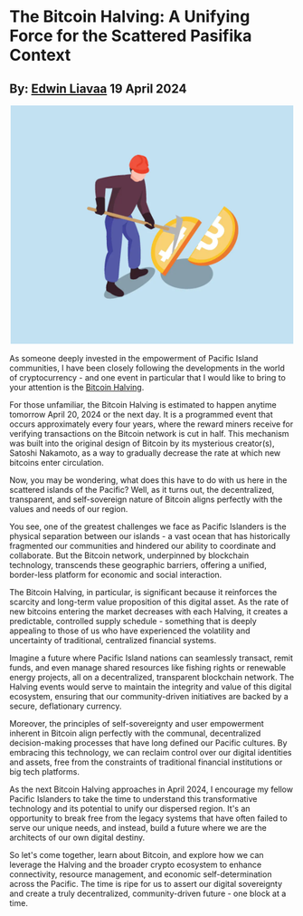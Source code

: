 # The Bitcoin Halving: A Unifying Force for the Scattered Pasifika Context
## By: [Edwin Liavaa](https://github.com/EdwinLiavaa) 19 April 2024

<p align="center">
 <img width="500" src="https://github.com/EdwinLiavaa/liavaa.space/blob/main/blog/20240419/pic.png">
</p>

As someone deeply invested in the empowerment of Pacific Island communities, I have been closely following the developments in the world of cryptocurrency - and one event in particular that I would like to bring to your attention is the [Bitcoin Halving](https://time.com/6967414/bitcoin-halving-countdown-event-2024/).

For those unfamiliar, the Bitcoin Halving is estimated to happen anytime tomorrow April 20, 2024 or the next day. It is a programmed event that occurs approximately every four years, where the reward miners receive for verifying transactions on the Bitcoin network is cut in half. This mechanism was built into the original design of Bitcoin by its mysterious creator(s), Satoshi Nakamoto, as a way to gradually decrease the rate at which new bitcoins enter circulation.

Now, you may be wondering, what does this have to do with us here in the scattered islands of the Pacific? Well, as it turns out, the decentralized, transparent, and self-sovereign nature of Bitcoin aligns perfectly with the values and needs of our region.

You see, one of the greatest challenges we face as Pacific Islanders is the physical separation between our islands - a vast ocean that has historically fragmented our communities and hindered our ability to coordinate and collaborate. But the Bitcoin network, underpinned by blockchain technology, transcends these geographic barriers, offering a unified, border-less platform for economic and social interaction.

The Bitcoin Halving, in particular, is significant because it reinforces the scarcity and long-term value proposition of this digital asset. As the rate of new bitcoins entering the market decreases with each Halving, it creates a predictable, controlled supply schedule - something that is deeply appealing to those of us who have experienced the volatility and uncertainty of traditional, centralized financial systems.

Imagine a future where Pacific Island nations can seamlessly transact, remit funds, and even manage shared resources like fishing rights or renewable energy projects, all on a decentralized, transparent blockchain network. The Halving events would serve to maintain the integrity and value of this digital ecosystem, ensuring that our community-driven initiatives are backed by a secure, deflationary currency.

Moreover, the principles of self-sovereignty and user empowerment inherent in Bitcoin align perfectly with the communal, decentralized decision-making processes that have long defined our Pacific cultures. By embracing this technology, we can reclaim control over our digital identities and assets, free from the constraints of traditional financial institutions or big tech platforms.

As the next Bitcoin Halving approaches in April 2024, I encourage my fellow Pacific Islanders to take the time to understand this transformative technology and its potential to unify our dispersed region. It's an opportunity to break free from the legacy systems that have often failed to serve our unique needs, and instead, build a future where we are the architects of our own digital destiny.

So let's come together, learn about Bitcoin, and explore how we can leverage the Halving and the broader crypto ecosystem to enhance connectivity, resource management, and economic self-determination across the Pacific. The time is ripe for us to assert our digital sovereignty and create a truly decentralized, community-driven future - one block at a time.